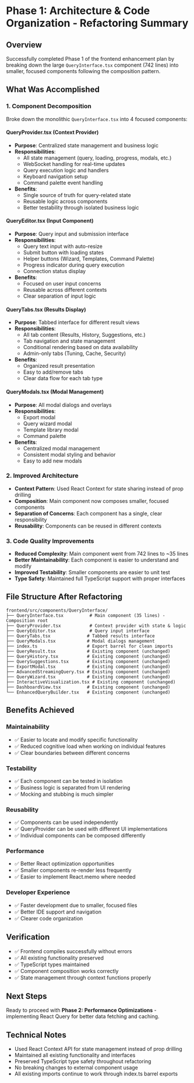 # Phase 1: Architecture & Code Organization - Refactoring Summary

## Overview
Successfully completed Phase 1 of the frontend enhancement plan by breaking down the large `QueryInterface.tsx` component (742 lines) into smaller, focused components following the composition pattern.

## What Was Accomplished

### 1. **Component Decomposition**
Broke down the monolithic `QueryInterface.tsx` into 4 focused components:

#### **QueryProvider.tsx** (Context Provider)
- **Purpose**: Centralized state management and business logic
- **Responsibilities**:
  - All state management (query, loading, progress, modals, etc.)
  - WebSocket handling for real-time updates
  - Query execution logic and handlers
  - Keyboard navigation setup
  - Command palette event handling
- **Benefits**: 
  - Single source of truth for query-related state
  - Reusable logic across components
  - Better testability through isolated business logic

#### **QueryEditor.tsx** (Input Component)
- **Purpose**: Query input and submission interface
- **Responsibilities**:
  - Query text input with auto-resize
  - Submit button with loading states
  - Helper buttons (Wizard, Templates, Command Palette)
  - Progress indicator during query execution
  - Connection status display
- **Benefits**:
  - Focused on user input concerns
  - Reusable across different contexts
  - Clear separation of input logic

#### **QueryTabs.tsx** (Results Display)
- **Purpose**: Tabbed interface for different result views
- **Responsibilities**:
  - All tab content (Results, History, Suggestions, etc.)
  - Tab navigation and state management
  - Conditional rendering based on data availability
  - Admin-only tabs (Tuning, Cache, Security)
- **Benefits**:
  - Organized result presentation
  - Easy to add/remove tabs
  - Clear data flow for each tab type

#### **QueryModals.tsx** (Modal Management)
- **Purpose**: All modal dialogs and overlays
- **Responsibilities**:
  - Export modal
  - Query wizard modal
  - Template library modal
  - Command palette
- **Benefits**:
  - Centralized modal management
  - Consistent modal styling and behavior
  - Easy to add new modals

### 2. **Improved Architecture**
- **Context Pattern**: Used React Context for state sharing instead of prop drilling
- **Composition**: Main component now composes smaller, focused components
- **Separation of Concerns**: Each component has a single, clear responsibility
- **Reusability**: Components can be reused in different contexts

### 3. **Code Quality Improvements**
- **Reduced Complexity**: Main component went from 742 lines to ~35 lines
- **Better Maintainability**: Each component is easier to understand and modify
- **Improved Testability**: Smaller components are easier to unit test
- **Type Safety**: Maintained full TypeScript support with proper interfaces

## File Structure After Refactoring

```
frontend/src/components/QueryInterface/
├── QueryInterface.tsx          # Main component (35 lines) - Composition root
├── QueryProvider.tsx           # Context provider with state & logic
├── QueryEditor.tsx             # Query input interface
├── QueryTabs.tsx              # Tabbed results interface
├── QueryModals.tsx            # Modal dialogs management
├── index.ts                   # Export barrel for clean imports
├── QueryResult.tsx            # Existing component (unchanged)
├── QueryHistory.tsx           # Existing component (unchanged)
├── QuerySuggestions.tsx       # Existing component (unchanged)
├── ExportModal.tsx            # Existing component (unchanged)
├── AdvancedStreamingQuery.tsx # Existing component (unchanged)
├── QueryWizard.tsx            # Existing component (unchanged)
├── InteractiveVisualization.tsx # Existing component (unchanged)
├── DashboardView.tsx          # Existing component (unchanged)
└── EnhancedQueryBuilder.tsx   # Existing component (unchanged)
```

## Benefits Achieved

### **Maintainability**
- ✅ Easier to locate and modify specific functionality
- ✅ Reduced cognitive load when working on individual features
- ✅ Clear boundaries between different concerns

### **Testability**
- ✅ Each component can be tested in isolation
- ✅ Business logic is separated from UI rendering
- ✅ Mocking and stubbing is much simpler

### **Reusability**
- ✅ Components can be used independently
- ✅ QueryProvider can be used with different UI implementations
- ✅ Individual components can be composed differently

### **Performance**
- ✅ Better React optimization opportunities
- ✅ Smaller components re-render less frequently
- ✅ Easier to implement React.memo where needed

### **Developer Experience**
- ✅ Faster development due to smaller, focused files
- ✅ Better IDE support and navigation
- ✅ Clearer code organization

## Verification
- ✅ Frontend compiles successfully without errors
- ✅ All existing functionality preserved
- ✅ TypeScript types maintained
- ✅ Component composition works correctly
- ✅ State management through context functions properly

## Next Steps
Ready to proceed with **Phase 2: Performance Optimizations** - implementing React Query for better data fetching and caching.

## Technical Notes
- Used React Context API for state management instead of prop drilling
- Maintained all existing functionality and interfaces
- Preserved TypeScript type safety throughout refactoring
- No breaking changes to external component usage
- All existing imports continue to work through index.ts barrel exports

